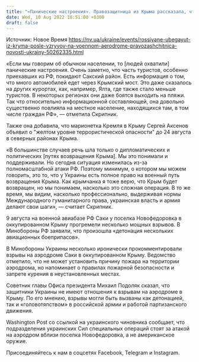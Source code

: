 ```yaml
---
title: "«Панические настроения». Правозащитница из Крыма рассказала, что происходит на полуострове после взрывов на аэродроме Саки"
date: Wed, 10 Aug 2022 18:51:00 +0300
draft: false
---
```

Источник: Новое Время https://nv.ua/ukraine/events/rossiyane-ubegayut-iz-kryma-posle-vzryvov-na-voennom-aerodrome-pravozashchitnica-novosti-ukrainy-50262335.html


«Если мы говорим об обычном населении, то [людей охватили] панические настроения. Очень заметно, что часть туристов, особенно приехавших из РФ, покидают Сакский район. Есть информация о том, что много автомобилей едет через Крымский мост. Это даже сказалось на других курортах, как, например, Ялта, где также стало меньше туристов. В некоторых регионах они даже боятся выходить на пляжи. Так что относительно информационной составляющей, она довольно существенно повлияла на местное население, находящихся там, в том числе граждан РФ», — отметила Скрипник.

Также она добавила, что марионетка Кремля в Крыму Сергей Аксенов объявил о "желтом уровне террористической опасности" до 24 августа в северных районах Крыма.

«В большинстве случаев речь шла только о дипломатических и политических [путях возвращения Крыма]. Мы это понимали и поддерживали. Но сегодня ситуация изменилась из-за полномасштабной атаки РФ. Поэтому минимум, о котором мы можем говорить, это то, что у Украины есть полное право на военный путь возвращения Крыма. Как крымчанка я тоже верю, что Крым будет возвращен, но мы понимаем, насколько это сложная операция. В то же время, мы видим, насколько профессионально, выдерживая нормы Международного гуманитарного права, украинская власть и армия делают свои шаги», — считает Скрипник.

9 августа на военной авиабазе РФ Саки у поселка Новофедоровка в оккупированном Крыму прогремели несколько мощных взрывов. В Минобороны РФ заявили, что произошла «детонация нескольких авиационных боеприпасов».

В Минобороны Украины несколько иронически прокомментировали взрывы на аэродроме Саки в оккупированном Крыму. Ведомство отметило, что не может установить причину пожара на территории аэродрома, но напоминает о правилах пожарной безопасности и запрете курения в неустановленных местах.

Советник главы Офиса президента Михаил Подоляк сказал, что защитники Украины не имеют отношения к взрывам на аэродроме в Крыму. По его мнению, взрывы могли быть вызваны как детонацией, так и «головотяпством» в российской армии и работой партизанского движения.

Washington Post со ссылкой на украинского чиновника сообщает, что подразделения украинских Сил специальных операций стоят за атакой на аэродром вблизи поселка Новофедоровка, а не американское оружие.

Присоединяйтесь к нам в соцсетях Facebook, Telegram и Instagram.
